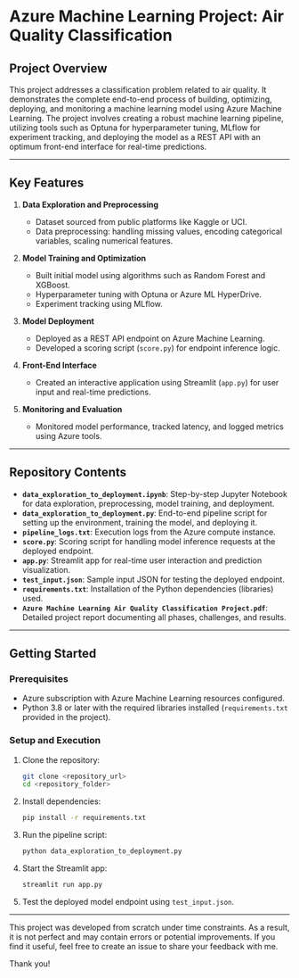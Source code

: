 # Azure Machine Learning Project: Air Quality Classification

## Project Overview
This project addresses a classification problem related to air quality. It demonstrates the complete end-to-end process of building, optimizing, deploying, and monitoring a machine learning model using Azure Machine Learning. The project involves creating a robust machine learning pipeline, utilizing tools such as Optuna for hyperparameter tuning, MLflow for experiment tracking, and deploying the model as a REST API with an optimum front-end interface for real-time predictions.

---

## Key Features
1. **Data Exploration and Preprocessing**
   - Dataset sourced from public platforms like Kaggle or UCI.
   - Data preprocessing: handling missing values, encoding categorical variables, scaling numerical features.

2. **Model Training and Optimization**
   - Built initial model using algorithms such as Random Forest and XGBoost.
   - Hyperparameter tuning with Optuna or Azure ML HyperDrive.
   - Experiment tracking using MLflow.

3. **Model Deployment**
   - Deployed as a REST API endpoint on Azure Machine Learning.
   - Developed a scoring script (`score.py`) for endpoint inference logic.

4. **Front-End Interface**
   - Created an interactive application using Streamlit (`app.py`) for user input and real-time predictions.

5. **Monitoring and Evaluation**
   - Monitored model performance, tracked latency, and logged metrics using Azure tools.

---

## Repository Contents
- **`data_exploration_to_deployment.ipynb`**: Step-by-step Jupyter Notebook for data exploration, preprocessing, model training, and deployment.
- **`data_exploration_to_deployment.py`**: End-to-end pipeline script for setting up the environment, training the model, and deploying it.
- **`pipeline_logs.txt`**: Execution logs from the Azure compute instance.
- **`score.py`**: Scoring script for handling model inference requests at the deployed endpoint.
- **`app.py`**: Streamlit app for real-time user interaction and prediction visualization.
- **`test_input.json`**: Sample input JSON for testing the deployed endpoint.
- **`requirements.txt`**: Installation of the Python dependencies (libraries) used. 
- **`Azure Machine Learning Air Quality Classification Project.pdf`**: Detailed project report documenting all phases, challenges, and results.

---

## Getting Started
### Prerequisites
- Azure subscription with Azure Machine Learning resources configured.
- Python 3.8 or later with the required libraries installed (`requirements.txt` provided in the project).

### Setup and Execution
1. Clone the repository:
   ```bash
   git clone <repository_url>
   cd <repository_folder>
   ```

2. Install dependencies:
   ```bash
   pip install -r requirements.txt
   ```

3. Run the pipeline script:
   ```bash
   python data_exploration_to_deployment.py
   ```

4. Start the Streamlit app:
   ```bash
   streamlit run app.py
   ```

5. Test the deployed model endpoint using `test_input.json`.

---

This project was developed from scratch under time constraints. As a result, it is not perfect and may contain errors or potential improvements. If you find it useful, feel free to create an issue to share your feedback with me.

Thank you!
